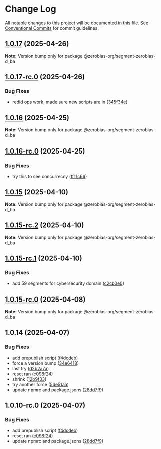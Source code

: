 # Change Log

All notable changes to this project will be documented in this file.
See [Conventional Commits](https://conventionalcommits.org) for commit guidelines.

## [1.0.17](https://github.com/zerobias-org/segment/compare/@zerobias-org/segment-zerobias-d_ba@1.0.17-rc.0...@zerobias-org/segment-zerobias-d_ba@1.0.17) (2025-04-26)

**Note:** Version bump only for package @zerobias-org/segment-zerobias-d_ba





## [1.0.17-rc.0](https://github.com/zerobias-org/segment/compare/@zerobias-org/segment-zerobias-d_ba@1.0.16...@zerobias-org/segment-zerobias-d_ba@1.0.17-rc.0) (2025-04-26)


### Bug Fixes

* redid ops work, made sure new scripts are in ([345f34e](https://github.com/zerobias-org/segment/commit/345f34ec926029dc141943b3e321676adb4a2888))





## [1.0.16](https://github.com/zerobias-org/segment/compare/@zerobias-org/segment-zerobias-d_ba@1.0.16-rc.0...@zerobias-org/segment-zerobias-d_ba@1.0.16) (2025-04-25)

**Note:** Version bump only for package @zerobias-org/segment-zerobias-d_ba





## [1.0.16-rc.0](https://github.com/zerobias-org/segment/compare/@zerobias-org/segment-zerobias-d_ba@1.0.15...@zerobias-org/segment-zerobias-d_ba@1.0.16-rc.0) (2025-04-25)


### Bug Fixes

* try this to see concurrecny ([ff11c66](https://github.com/zerobias-org/segment/commit/ff11c66d67cb9f185098fd640d4139178d29ae22))





## [1.0.15](https://github.com/zerobias-org/segment/compare/@zerobias-org/segment-zerobias-d_ba@1.0.15-rc.2...@zerobias-org/segment-zerobias-d_ba@1.0.15) (2025-04-10)

**Note:** Version bump only for package @zerobias-org/segment-zerobias-d_ba





## [1.0.15-rc.2](https://github.com/zerobias-org/segment/compare/@zerobias-org/segment-zerobias-d_ba@1.0.15-rc.1...@zerobias-org/segment-zerobias-d_ba@1.0.15-rc.2) (2025-04-10)

**Note:** Version bump only for package @zerobias-org/segment-zerobias-d_ba





## [1.0.15-rc.1](https://github.com/zerobias-org/segment/compare/@zerobias-org/segment-zerobias-d_ba@1.0.15-rc.0...@zerobias-org/segment-zerobias-d_ba@1.0.15-rc.1) (2025-04-10)


### Bug Fixes

* add 59 segments for cybersecurity domain ([c2cb0e0](https://github.com/zerobias-org/segment/commit/c2cb0e0c1f1eabb51d7f5a6ae6db98c1516fcdbe))





## [1.0.15-rc.0](https://github.com/zerobias-org/segment/compare/@zerobias-org/segment-zerobias-d_ba@1.0.14...@zerobias-org/segment-zerobias-d_ba@1.0.15-rc.0) (2025-04-08)

**Note:** Version bump only for package @zerobias-org/segment-zerobias-d_ba





## 1.0.14 (2025-04-07)


### Bug Fixes

* add prepublish  script ([f4dcdeb](https://github.com/zerobias-org/segment/commit/f4dcdebd8680d01e015ebc89587a9f70d641afe4))
* force a version bump ([34e6418](https://github.com/zerobias-org/segment/commit/34e6418d078a9f5caf40c511a89dcf0bdb606dc7))
* last try ([d2b2a7a](https://github.com/zerobias-org/segment/commit/d2b2a7afeca45e2d7ca0beaa1e1bed46a09a82c4))
* reset ran ([c098f24](https://github.com/zerobias-org/segment/commit/c098f240eaf5c840d8c595e05e0ad4eee510fe71))
* shrink ([12b9f33](https://github.com/zerobias-org/segment/commit/12b9f3366b3d0b69018a20f5b5f01d86ad87753f))
* try another force ([5de51aa](https://github.com/zerobias-org/segment/commit/5de51aa6220d857f3e235e2a0c7557b40ee8e5e3))
* update npmrc and package.jsons ([28dd7f9](https://github.com/zerobias-org/segment/commit/28dd7f9ea06676c82b88aabf586f5bb6b974bf3b))





## 1.0.10-rc.0 (2025-04-07)


### Bug Fixes

* add prepublish  script ([f4dcdeb](https://github.com/zerobias-org/segment/commit/f4dcdebd8680d01e015ebc89587a9f70d641afe4))
* reset ran ([c098f24](https://github.com/zerobias-org/segment/commit/c098f240eaf5c840d8c595e05e0ad4eee510fe71))
* update npmrc and package.jsons ([28dd7f9](https://github.com/zerobias-org/segment/commit/28dd7f9ea06676c82b88aabf586f5bb6b974bf3b))
